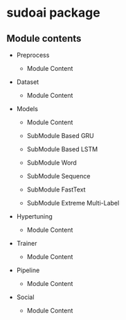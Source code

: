 # sudoai package

## Module contents


* Preprocess


    * Module Content


* Dataset


    * Module Content


* Models


    * Module Content


    * SubModule Based GRU


    * SubModule Based LSTM


    * SubModule Word


    * SubModule Sequence


    * SubModule FastText


    * SubModule Extreme Multi-Label


* Hypertuning


    * Module Content


* Trainer


    * Module Content


* Pipeline


    * Module Content


* Social


    * Module Content
